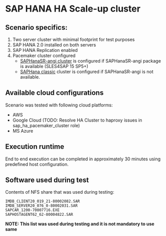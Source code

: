 # SAP HANA HA Scale-up cluster

## Scenario specifics:
1. Two server cluster with minimal footprint for test purposes
2. SAP HANA 2.0 installed on both servers
3. SAP HANA Replication enabled
4. Pacemaker cluster configured
    - [SAPHanaSR-angi cluster](https://documentation.suse.com/sbp/sap-15/html/SLES4SAP-hana-angi-perfopt-15/index.html) is configured if SAPHanaSR-angi package is available (SLES4SAP 15 SP5+)
    - [SAPHana classic](https://documentation.suse.com/sbp/sap-15/html/SLES4SAP-hana-sr-guide-PerfOpt-15/index.html) cluster is configured if SAPHanaSR-angi is not available.


## Available cloud configurations
Scenario was tested with following cloud platforms:
- AWS
- Google Cloud (TODO: Resolve HA Cluster to haproxy issues in sap_ha_pacemaker_cluster role)
- MS Azure

## Execution runtime
End to end execution can be completed in approximately 30 minutes using predefined host configuration.

## Software used during test
Contents of NFS share that was used during testing:
```console
IMDB_CLIENT20_019_21-80002082.SAR
IMDB_SERVER20_076_0-80002031.SAR
SAPCAR_1200-70007716.EXE
SAPHOSTAGENT62_62-80004822.SAR
```
**NOTE: This list was used during testing and it is not mandatory to use same**